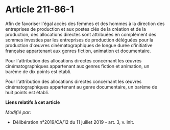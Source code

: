 # Article 211-86-1

Afin de favoriser l'égal accès des femmes et des hommes à la direction des entreprises de production et aux postes clés de la
création et de la production, des allocations directes sont attribuées en complément des sommes investies par les entreprises
de production déléguées pour la production d'œuvres cinématographiques de longue durée d'initiative française appartenant aux
genres fiction, animation et documentaire.

Pour l'attribution des allocations directes concernant les œuvres cinématographiques appartenant aux genres fiction et
animation, un barème de dix points est établi.

Pour l'attribution des allocations directes concernant les œuvres cinématographiques appartenant au genre documentaire, un
barème de huit points est établi.

**Liens relatifs à cet article**

_Modifié par_:

  - Délibération n°2019/CA/12 du 11 juillet 2019 - art. 3, v. init.
